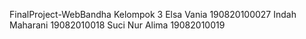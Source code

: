 FinalProject-WebBandha Kelompok 3
Elsa Vania 190820100027
Indah Maharani 19082010018
Suci Nur Alima 19082010019
